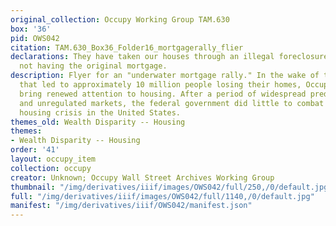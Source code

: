 ```yaml
---
original_collection: Occupy Working Group TAM.630
box: '36'
pid: OWS042
citation: TAM.630_Box36_Folder16_mortgagerally_flier
declarations: They have taken our houses through an illegal foreclosure process, despite
  not having the original mortgage.
description: Flyer for an "underwater mortgage rally." In the wake of the 2008 recession
  that led to approximately 10 million people losing their homes, Occupy sought to
  bring renewed attention to housing. After a period of widespread predatory lending
  and unregulated markets, the federal government did little to combat the growing
  housing crisis in the United States.
themes_old: Wealth Disparity -- Housing
themes:
- Wealth Disparity -- Housing
order: '41'
layout: occupy_item
collection: occupy
creator: Unknown; Occupy Wall Street Archives Working Group
thumbnail: "/img/derivatives/iiif/images/OWS042/full/250,/0/default.jpg"
full: "/img/derivatives/iiif/images/OWS042/full/1140,/0/default.jpg"
manifest: "/img/derivatives/iiif/OWS042/manifest.json"
---
```

